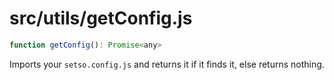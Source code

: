 # src/utils/getConfig.js

```js
function getConfig(): Promise<any>
```

Imports your `setso.config.js` and returns it if it finds it, else returns nothing.
